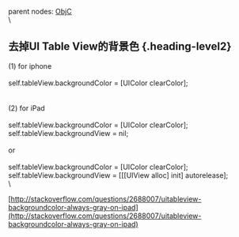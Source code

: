 parent nodes: [ObjC](ObjC.html)\
\

去掉UI Table View的背景色 {.heading-level2}
-------------------------

​(1) for iphone\
 \
 self.tableView.backgroundColor = [UIColor clearColor];\
 \
 \
 (2) for iPad\
 \
 self.tableView.backgroundColor = [UIColor clearColor];\
 self.tableView.backgroundView = nil;\
 \
 or\
 \
 self.tableView.backgroundColor = [UIColor clearColor];\
 self.tableView.backgroundView = [[[UIView alloc] init] autorelease];\
 \

[http://stackoverflow.com/questions/2688007/uitableview-backgroundcolor-always-gray-on-ipad](http://stackoverflow.com/questions/2688007/uitableview-backgroundcolor-always-gray-on-ipad)
